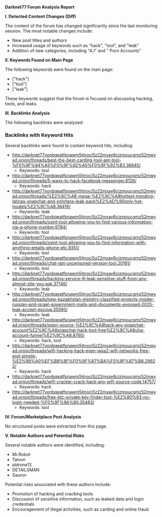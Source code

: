 **Darknet77 Forum Analysis Report**

**I. Detected Content Changes (Diff)**

The content of the forum has changed significantly since the last monitoring session. The most notable changes include:

*   New post titles and authors
*   Increased usage of keywords such as "hack", "tool", and "leak"
*   Addition of new categories, including "A.I" and " Porn Accounts"

**II. Keywords Found on Main Page**

The following keywords were found on the main page:

*   ["hack"]
*   ["tool"]
*   ["leak"]

These keywords suggest that the forum is focused on discussing hacking, tools, and leaks.

**III. Backlinks Analysis**

The following backlinks were analyzed:

### Backlinks with Keyword Hits

Several backlinks were found to contain keyword hits, including:

*   http://darknet77vonbqeatfsnawm5jtnoci5z22mxay6cizmoucgmz52mwyad.onion/threads/best-the-best-carding-tool-apt-tool-%F0%9F%94%A5%F0%9F%92%A5%F0%9F%92%B3.36845/
    *   Keywords: tool
*   http://darknet77vonbqeatfsnawm5jtnoci5z22mxay6cizmoucgmz52mwyad.onion/threads/5-ways-to-hack-facebook-messenger.8126/
    *   Keywords: hack
*   http://darknet77vonbqeatfsnawm5jtnoci5z22mxay6cizmoucgmz52mwyad.onion/threads/%E2%9C%A8-mega-%E2%9C%A8hottest-trending-latinas-snapchat-and-onlyfans-leak-pack%E2%AD%90only-hot-models%E2%9C%A8.36419/
    *   Keywords: leak
*   http://darknet77vonbqeatfsnawm5jtnoci5z22mxay6cizmoucgmz52mwyad.onion/threads/osint-tool-allowing-you-to-find-various-information-via-a-phone-number.6784/
    *   Keywords: tool
*   http://darknet77vonbqeatfsnawm5jtnoci5z22mxay6cizmoucgmz52mwyad.onion/threads/osint-tool-allowing-you-to-find-information-with-anything-emails-phone-etc.9351/
    *   Keywords: tool
*   http://darknet77vonbqeatfsnawm5jtnoci5z22mxay6cizmoucgmz52mwyad.onion/threads/chat-gpt-uncensored-version-tool.20191/
    *   Keywords: tool
*   http://darknet77vonbqeatfsnawm5jtnoci5z22mxay6cizmoucgmz52mwyad.onion/threads/hacking-service-ill-leak-sensitive-stuff-from-any-almost-site-you-ask.37146/
    *   Keywords: leak
*   http://darknet77vonbqeatfsnawm5jtnoci5z22mxay6cizmoucgmz52mwyad.onion/threads/new-kazakhstan-ministry-classified-projects-insider-russian-and-israel-government-mails-and-documents-exposed-2025-leak-accept-escrow.35590/
    *   Keywords: leak
*   http://darknet77vonbqeatfsnawm5jtnoci5z22mxay6cizmoucgmz52mwyad.onion/threads/open-source-%E2%9C%A8hack-any-snapchat-account%E2%9C%A8snapchat-hack-tool-free%E2%9C%A8uhq-account-funnel%E2%9C%A8.8760/
    *   Keywords: hack, tool
*   http://darknet77vonbqeatfsnawm5jtnoci5z22mxay6cizmoucgmz52mwyad.onion/threads/wifi-hacking-hack-even-wpa2-wifi-networks-free-and-simple-%E2%98%A0%EF%B8%8F%F0%9F%87%BA%F0%9F%87%B8.29922/
    *   Keywords: hack
*   http://darknet77vonbqeatfsnawm5jtnoci5z22mxay6cizmoucgmz52mwyad.onion/threads/wifi-cracker-crack-hack-any-wifi-source-code.14757/
    *   Keywords: hack
*   http://darknet77vonbqeatfsnawm5jtnoci5z22mxay6cizmoucgmz52mwyad.onion/threads/free-btc-private-key-finder-tool-%E2%80%93-no-login-needed-%F0%9F%9A%80.35483/
    *   Keywords: tool

**IV. Forum/Marketplace Post Analysis**

No structured posts were extracted from this page.

**V. Notable Authors and Potential Risks**

Several notable authors were identified, including:

*   Mr.Robot
*   Talvon
*   aldrone13
*   DETAILSMAN
*   Sauron

Potential risks associated with these authors include:

*   Promotion of hacking and cracking tools
*   Discussion of sensitive information, such as leaked data and login credentials
*   Encouragement of illegal activities, such as carding and online fraud